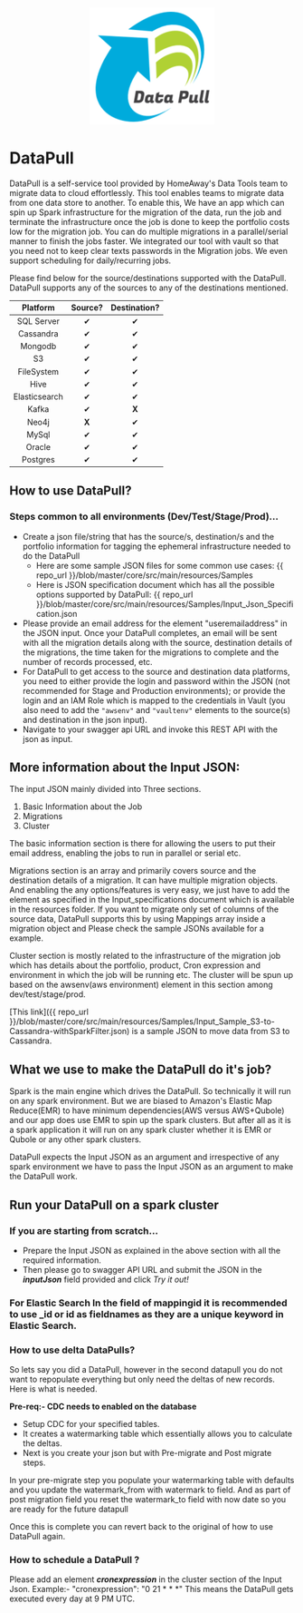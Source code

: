 <p align="center">
  <img width="222" height="207" src="logo.png">
</p>

# DataPull

DataPull is a self-service tool provided by HomeAway's Data Tools team to migrate data to cloud effortlessly. This tool enables teams to migrate data from one data store to another. To enable this, We have an app which can spin up Spark infrastructure for the migration of the data, run the job and terminate the infrastructure once the job is done to keep the portfolio costs low for the migration job. 
You can do multiple migrations in a parallel/serial manner to finish the jobs faster. We integrated our tool with vault so that you need not to keep clear texts passwords in the Migration jobs. We even support scheduling for daily/recurring jobs.    

Please find below for the source/destinations supported with the DataPull. DataPull supports any of the sources to any of the destinations mentioned. 

| Platform | Source? | Destination? |
|:---: |:---: |:---: |
| SQL Server | ✔ | ✔ |
| Cassandra | ✔ | ✔ |
| Mongodb | ✔ | ✔ |
| S3 | ✔ | ✔ |
| FileSystem | ✔ | ✔ |
| Hive | ✔ | ✔ |
| Elasticsearch | ✔ | ✔ |
| Kafka | ✔ |**X**|
| Neo4j |**X** | ✔ |
| MySql | ✔ | ✔ |
| Oracle | ✔ | ✔ |
| Postgres | ✔ | ✔ | 

## How to use DataPull?

###  Steps common to all environments (Dev/Test/Stage/Prod)...

* Create a json file/string that has the source/s, destination/s and the portfolio information for tagging the ephemeral infrastructure needed to do the DataPull
  * Here are some sample JSON files for some common use cases: {{ repo_url }}/blob/master/core/src/main/resources/Samples
  * Here is JSON specification document which has all the possible options supported by DataPull: {{ repo_url }}/blob/master/core/src/main/resources/Samples/Input_Json_Specification.json
* Please provide an email address for the element "useremailaddress" in the JSON input. Once your DataPull completes,  an email will be sent with all the migration details along with the source, destination details of the migrations, the time taken for the migrations to complete and the number of records processed, etc. 
* For DataPull to get access to the source and destination data platforms, you need to either provide the login and password within the JSON (not recommended for Stage and Production environments); or provide the login and an IAM Role which is mapped to the credentials in Vault (you also need to add the ```"awsenv"``` and ```"vaultenv"``` elements to the source(s) and destination in the json input).
* Navigate to your swagger api URL and invoke this REST API with the json as input.


## More information about the Input JSON: ##

The input JSON mainly divided into Three sections.

1. Basic Information about the Job
2. Migrations
3. Cluster

The basic information section is there for allowing the users to put their email address, enabling the jobs to run in parallel or serial etc.

Migrations section is an array and primarily covers source and the destination details of a migration. It can have multiple migration objects. And enabling the any options/features is very easy, we just have to add the element as specified in the Input_specifications document which is available in the resources folder. If you want to migrate only set of columns of the source data, DataPull supports this by using Mappings array inside a migration object and Please check the sample JSONs available for a example. 

Cluster section is mostly related to the infrastructure of the migration job which has details about the portfolio, product, Cron expression and environment in which the job will be running etc. The cluster will be spun up based on the awsenv(aws environment) element in this section among dev/test/stage/prod. 


[This link]({{ repo_url }}/blob/master/core/src/main/resources/Samples/Input_Sample_S3-to-Cassandra-withSparkFilter.json) is a sample JSON to move data from S3 to Cassandra. 


## What we use to make the DataPull do it's job?

Spark is the main engine which drives the DataPull. So technically it will run on any spark environment. But we are biased to Amazon's Elastic Map Reduce(EMR) to have minimum dependencies(AWS versus AWS+Qubole) and our app does use EMR to spin up the spark clusters. But after all as it is a spark application it will run on any spark cluster whether it is EMR or Qubole or any other spark clusters.

DataPull expects the Input JSON as an argument and irrespective of any spark environment we have to pass the Input JSON as an argument to make the DataPull work.   

## Run your DataPull on a spark cluster
### If you are starting from scratch...

* Prepare the Input JSON as explained in the above section with all the required information.
* Then please go to swagger API URL and submit the JSON in the **_inputJson_** field provided and click _Try it out!_

### For Elastic Search In the field of mappingid it is recommended to use _id or id as fieldnames as they are a unique keyword in Elastic Search.
  
### How to use delta DataPulls?
So lets say you did a DataPull, however in the second datapull you do not want to repopulate everything but only need the deltas of new records. Here is what is needed.

**Pre-req:- CDC needs to enabled on the database**

*  Setup CDC for your specified tables.
*  It creates a watermarking table which essentially allows you to calculate the deltas.
*  Next is you create your json but with Pre-migrate and Post migrate steps.


In your pre-migrate step you populate your watermarking table with defaults and you update the watermark_from with watermark to field. And as part of post migration field you reset the watermark_to field with now date so you are ready for the future datapull

Once this is complete you can revert back to the original of how to use DataPull again.

### How to schedule a DataPull ?

Please add an element **_cronexpression_** in the cluster section of the Input Json. Example:- "cronexpression": "0 21 * * *"
This means the DataPull gets executed every day at 9 PM UTC.

 
